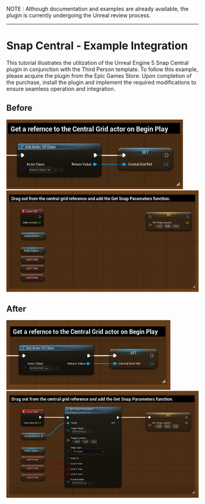 NOTE : Although documentation and examples are already available, the plugin is currently undergoing the Unreal review process.

---

# Snap Central - Example Integration

This tutorial illustrates the utilization of the Unreal Engine 5 Snap Central plugin in conjunction with the Third Person template. To follow this example, please acquire the plugin from the Epic Games Store. Upon completion of the purchase, install the plugin and implement the required modifications to ensure seamless operation and integration.

## Before

![alt text](./SnapCentralExample/Resources/central-grid-reference.PNG)
![alt text](./SnapCentralExample/Resources/get-snap-parameters.PNG)

## After

![alt text](./SnapCentralExample/Resources/central-grid-reference-impl.PNG)
![alt text](./SnapCentralExample/Resources/get-snap-parameters-impl.PNG)
